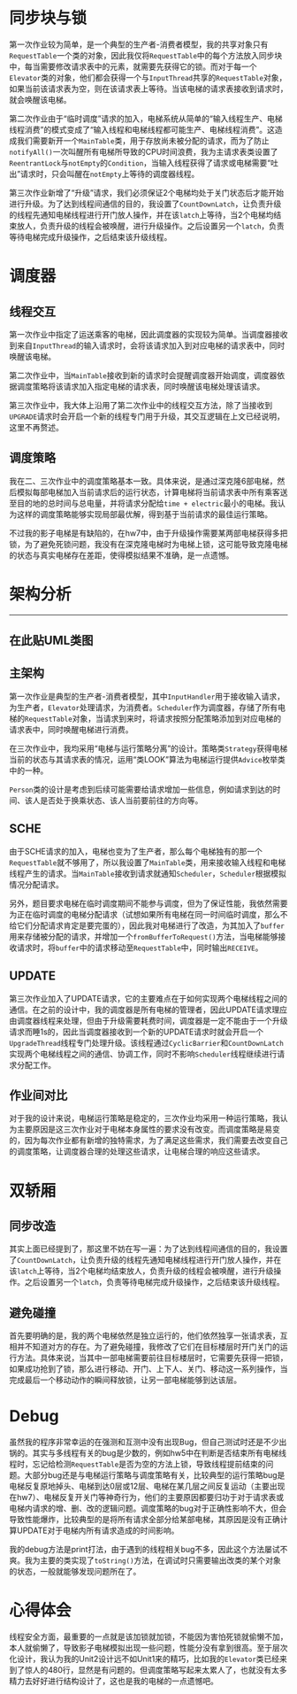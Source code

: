 # 同步块与锁

第一次作业较为简单，是一个典型的生产者-消费者模型，我的共享对象只有`RequestTable`一个类的对象，因此我仅将`RequestTable`中的每个方法放入同步块中，每当需要修改请求表中的元素，就需要先获得它的锁。而对于每一个`Elevator`类的对象，他们都会获得一个与`InputThread`共享的`RequestTable`对象，如果当前该请求表为空，则在该请求表上等待。当该电梯的请求表接收到请求时，就会唤醒该电梯。

第二次作业由于“临时调度”请求的加入，电梯系统从简单的“输入线程生产、电梯线程消费”的模式变成了“输入线程和电梯线程都可能生产、电梯线程消费”。这造成我们需要新开一个`MainTable`类，用于存放尚未被分配的请求，而为了防止`notifyAll()`一次叫醒所有电梯所导致的CPU时间浪费，我为主请求表类设置了`ReentrantLock`与`notEmpty`的`Condition`，当输入线程获得了请求或电梯需要“吐出”请求时，只会叫醒在`notEmpty`上等待的调度器线程。

第三次作业新增了“升级”请求，我们必须保证2个电梯均处于关门状态后才能开始进行升级。为了达到线程间通信的目的，我设置了`CountDownLatch`，让负责升级的线程先通知电梯线程进行开门放人操作，并在该`latch`上等待，当2个电梯均结束放人，负责升级的线程会被唤醒，进行升级操作。之后设置另一个`latch`，负责等待电梯完成升级操作，之后结束该升级线程。

# 调度器

## 线程交互

第一次作业中指定了运送乘客的电梯，因此调度器的实现较为简单。当调度器接收到来自`InputThread`的输入请求时，会将该请求加入到对应电梯的请求表中，同时唤醒该电梯。

第二次作业中，当`MainTable`接收到新的请求时会提醒调度器开始调度，调度器依据调度策略将该请求加入指定电梯的请求表，同时唤醒该电梯处理该请求。

第三次作业中，我大体上沿用了第二次作业中的线程交互方法，除了当接收到`UPGRADE`请求时会开启一个新的线程专门用于升级，其交互逻辑在上文已经说明，这里不再赘述。

## 调度策略

我在二、三次作业中的调度策略基本一致。具体来说，是通过深克隆6部电梯，然后模拟每部电梯加入当前请求后的运行状态，计算电梯将当前请求表中所有乘客送至目的地的总时间与总电量，并将请求分配给`time + electric`最小的电梯。我认为这样的调度策略能够实现局部最优解，得到基于当前请求的最佳运行策略。

不过我的影子电梯是有缺陷的，在hw7中，由于升级操作需要某两部电梯获得多把锁，为了避免死锁问题，我没有在深克隆电梯时为电梯上锁，这可能导致克隆电梯的状态与真实电梯存在差距，使得模拟结果不准确，是一点遗憾。

# 架构分析

----------------------------------------
在此贴UML类图
-----------------------------------------------
## 主架构

第一次作业是典型的生产者-消费者模型，其中`InputHandler`用于接收输入请求，为生产者，`Elevator`处理请求，为消费者。`Scheduler`作为调度器，存储了所有电梯的`RequestTable`对象，当请求到来时，将请求按照分配策略添加到对应电梯的请求表中，同时唤醒电梯进行消费。

在三次作业中，我均采用“电梯与运行策略分离”的设计。策略类`Strategy`获得电梯当前的状态与其请求表的情况，运用“类LOOK”算法为电梯运行提供`Advice`枚举类中的一种。

`Person`类的设计是考虑到后续可能需要给请求增加一些信息，例如请求到达的时间、该人是否处于换乘状态、该人当前要前往的方向等。

## SCHE

由于SCHE请求的加入，电梯也变为了生产者，那么每个电梯独有的那一个`RequestTable`就不够用了，所以我设置了`MainTable`类，用来接收输入线程和电梯线程产生的请求。当`MainTable`接收到请求就通知`Scheduler`，`Scheduler`根据模拟情况分配请求。

另外，题目要求电梯在临时调度期间不能参与调度，但为了保证性能，我依然需要为正在临时调度的电梯分配请求（试想如果所有电梯在同一时间临时调度，那么不给它们分配请求肯定是要完蛋的），因此我对电梯进行了改造，为其加入了`buffer`用来存储被分配的请求，并增加一个`fromBufferToRequest()`方法，当电梯能够接收请求时，将`buffer`中的请求移动至`RequestTable`中，同时输出`RECEIVE`。

## UPDATE

第三次作业加入了UPDATE请求，它的主要难点在于如何实现两个电梯线程之间的通信。在之前的设计中，我的调度器是所有电梯的管理者，因此UPDATE请求理应由调度器线程来处理，但由于升级需要耗费时间，调度器是一定不能由于一个升级请求而睡1s的，因此当调度器接收到一个新的UPDATE请求时就会开启一个`UpgradeThread`线程专门处理升级。该线程通过`CyclicBarrier`和`CountDownLatch`实现两个电梯线程之间的通信、协调工作，同时不影响`Scheduler`线程继续进行请求分配工作。

## 作业间对比

对于我的设计来说，电梯运行策略是稳定的，三次作业均采用一种运行策略，我认为主要原因是这三次作业对于电梯本身属性的要求没有改变。而调度策略是易变的，因为每次作业都有新增的独特需求，为了满足这些需求，我们需要去改变自己的调度策略，让调度器合理的处理这些请求，让电梯合理的响应这些请求。

# 双轿厢

## 同步改造

其实上面已经提到了，那这里不妨在写一遍：为了达到线程间通信的目的，我设置了`CountDownLatch`，让负责升级的线程先通知电梯线程进行开门放人操作，并在该`latch`上等待，当2个电梯均结束放人，负责升级的线程会被唤醒，进行升级操作。之后设置另一个`latch`，负责等待电梯完成升级操作，之后结束该升级线程。

## 避免碰撞

首先要明确的是，我的两个电梯依然是独立运行的，他们依然独享一张请求表，互相并不知道对方的存在。为了避免碰撞，我修改了它们在目标楼层时开门关门的运行方法。具体来说，当其中一部电梯需要前往目标楼层时，它需要先获得一把锁，如果成功抢到了锁，那么进行移动、开门、上下人、关门、移动这一系列操作，当完成最后一个移动动作的瞬间释放锁，让另一部电梯能够到达该层。

# Debug

虽然我的程序非常幸运的在强测和互测中没有出现Bug，但自己测试时还是不少出锅的。其实与多线程有关的bug是少数的，例如hw5中在判断是否结束所有电梯线程时，忘记给检测`RequestTable`是否为空的方法上锁，导致线程提前结束的问题。大部分bug还是与电梯运行策略与调度策略有关，比较典型的运行策略bug是电梯反复原地掉头、电梯到达0层或12层、电梯在某几层之间反复运动（主要出现在hw7）、电梯反复开关门等神奇行为，他们的主要原因都要归功于对于请求表或电梯内请求的增、删、改的逻辑问题。调度策略的bug对于正确性影响不大，但会导致性能爆炸，比较典型的是将所有请求全部分给某部电梯，其原因是没有正确计算UPDATE对于电梯内所有请求造成的时间影响。

我的debug方法是print打法，由于遇到的线程相关bug不多，因此这个方法屡试不爽。我为主要的类实现了`toString()`方法，在调试时只需要输出改类的某个对象的状态，一般就能够发现问题所在了。

# 心得体会

线程安全方面，最重要的一点就是该加锁就加锁，不能因为害怕死锁就偷懒不加，本人就偷懒了，导致影子电梯模拟出现一些问题，性能分没有拿到很高。至于层次化设计，我认为我的Unit2设计远不如Unit1来的精巧，比如我的`Elevator`类已经来到了惊人的480行，显然是有问题的。但调度策略写起来太累人了，也就没有太多精力去好好进行结构设计了，这也是我的电梯的一点遗憾吧。